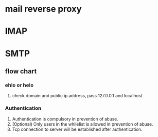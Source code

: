 # mail reverse proxy

# IMAP

# SMTP
## flow chart
### ehlo or helo
1. check domain and public ip address, pass 127.0.0.1 and localhost

### Authentication
1. Authentication is compulsory in prevention of abuse.
1. (Optional) Only users in the whilelist is allowed in prevention of abuse.
1. Tcp connection to server will be established after authentication.
